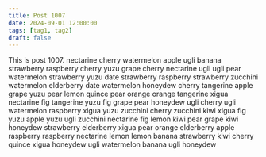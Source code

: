 ```yaml
---
title: Post 1007
date: 2024-09-01 12:00:00
tags: [tag1, tag2]
draft: false
---
```

This is post 1007.
nectarine
cherry
watermelon
apple
ugli
banana
strawberry
raspberry
cherry
yuzu
grape
cherry
nectarine
ugli
ugli
pear
watermelon
strawberry
yuzu
date
strawberry
raspberry
strawberry
zucchini
watermelon
elderberry
date
watermelon
honeydew
cherry
tangerine
apple
grape
yuzu
pear
lemon
quince
pear
orange
orange
tangerine
xigua
nectarine
fig
tangerine
yuzu
fig
grape
pear
honeydew
ugli
cherry
ugli
watermelon
raspberry
xigua
yuzu
zucchini
cherry
zucchini
kiwi
xigua
fig
yuzu
apple
yuzu
ugli
zucchini
nectarine
fig
lemon
kiwi
pear
grape
kiwi
honeydew
strawberry
elderberry
xigua
pear
orange
elderberry
apple
raspberry
raspberry
nectarine
lemon
lemon
banana
strawberry
kiwi
cherry
quince
xigua
honeydew
ugli
watermelon
banana
ugli
honeydew
